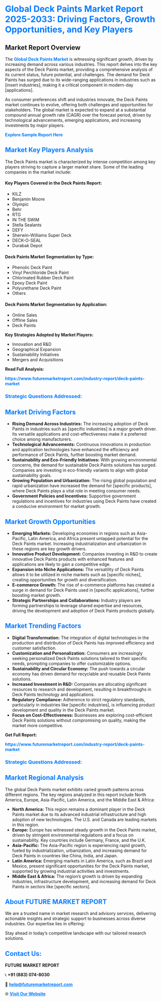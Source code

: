 <h1 style="color: #007BFF;">Global Deck Paints Market Report 2025-2033: Driving Factors, Growth Opportunities, and Key Players</h1>

<section id="overview">
<h2>Market Report Overview</h2>
<p>The <a href="https://www.futuremarketreport.com/industry-report/deck-paints-market" style="color: #007BFF; text-decoration: none;"><strong>Global Deck Paints Market</strong></a> is witnessing significant growth, driven by increasing demand across various industries. This report delves into the key aspects of the Deck Paints market, providing a comprehensive analysis of its current status, future potential, and challenges. The demand for Deck Paints has surged due to its wide-ranging applications in industries such as [insert industries], making it a critical component in modern-day [applications].</p>
<p>As consumer preferences shift and industries innovate, the Deck Paints market continues to evolve, offering both challenges and opportunities for stakeholders. The global market is expected to expand at a substantial compound annual growth rate (CAGR) over the forecast period, driven by technological advancements, emerging applications, and increasing investments by major players.</p>
</section>

<section id="overview">
<p><a href="https://www.futuremarketreport.com/request-sample/reportId=111336" style="color: #007BFF; text-decoration: none;"><strong>Explore Sample Report Here</strong></a></p>
</section>

<section id="key-players">
<h2 style="color: #007BFF;">Market Key Players Analysis</h2>
<p>The Deck Paints market is characterized by intense competition among key players striving to capture a larger market share. Some of the leading companies in the market include:</p>
<h4>Key Players Covered in the Deck Paints Report:</h4>
<ul><li>KILZ</li><li>Benjamin Moore</li><li>Olympic</li><li>Behr</li><li>RTG</li><li>IN THE SWIM</li><li>Stella Sealants</li><li>DEFY</li><li>Sherwin-Williams Super Deck</li><li>DECK-O-SEAL</li><li>Durabak Depot</li></ul>
<h4>Deck Paints Market Segmentation by Type:</h4>
<ul><li>Phenolic Deck Paint</li><li>Vinyl Perchloride Deck Paint</li><li>Chlorinated Rubber Deck Paint</li><li>Epoxy Deck Paint</li><li>Polyurethane Deck Paint</li><li>Others</li></ul>

<h4>Deck Paints Market Segmentation by Application:</h4>
<ul><li>Online Sales</li><li>Offline Sales</li><li>Deck Paints</li></ul>
<p><strong>Key Strategies Adopted by Market Players:</strong></p>
<ul>
<li>Innovation and R&D</li>
<li>Geographical Expansion</li>
<li>Sustainability Initiatives</li>
<li>Mergers and Acquisitions</li>
</ul>
</section>

<section>
<p><strong>Read Full Analysis: </strong></p><a href="https://www.futuremarketreport.com/industry-report/deck-paints-market" style="color: #007BFF; text-decoration: none;"><strong>https://www.futuremarketreport.com/industry-report/deck-paints-market</strong></a>
<h3 style="color: #007BFF;">Strategic Questions Addressed:</h3>
</section>

<section id="driving-factors">
<h2 style="color: #007BFF;">Market Driving Factors</h2>
<ul>
<li><strong>Rising Demand Across Industries:</strong> The increasing adoption of Deck Paints in industries such as [specific industries] is a major growth driver. Its versatile applications and cost-effectiveness make it a preferred choice among manufacturers.</li>
<li><strong>Technological Advancements:</strong> Continuous innovations in production and application technologies have enhanced the efficiency and performance of Deck Paints, further boosting market demand.</li>
<li><strong>Sustainability and Eco-Friendly Initiatives:</strong> With growing environmental concerns, the demand for sustainable Deck Paints solutions has surged. Companies are investing in eco-friendly variants to align with global sustainability goals.</li>
<li><strong>Growing Population and Urbanization:</strong> The rising global population and rapid urbanization have increased the demand for [specific products], where Deck Paints plays a vital role in meeting consumer needs.</li>
<li><strong>Government Policies and Incentives:</strong> Supportive government regulations and incentives for industries using Deck Paints have created a conducive environment for market growth.</li>
</ul>
</section>

<section id="growth-opportunities">
<h2 style="color: #007BFF;">Market Growth Opportunities</h2>
<ul>
<li><strong>Emerging Markets:</strong> Developing economies in regions such as Asia-Pacific, Latin America, and Africa present untapped potential for the Deck Paints market. Increasing industrialization and urbanization in these regions are key growth drivers.</li>
<li><strong>Innovative Product Development:</strong> Companies investing in R&D to create innovative Deck Paints products with enhanced features and applications are likely to gain a competitive edge.</li>
<li><strong>Expansion into Niche Applications:</strong> The versatility of Deck Paints allows it to be utilized in niche markets such as [specific niches], creating opportunities for growth and diversification.</li>
<li><strong>E-commerce Growth:</strong> The rise of e-commerce platforms has created a surge in demand for Deck Paints used in [specific applications], further boosting market growth.</li>
<li><strong>Strategic Partnerships and Collaborations:</strong> Industry players are forming partnerships to leverage shared expertise and resources, driving the development and adoption of Deck Paints products globally.</li>
</ul>
</section>

<section id="trending-factors">
<h2 style="color: #007BFF;">Market Trending Factors</h2>
<ul>
<li><strong>Digital Transformation:</strong> The integration of digital technologies in the production and distribution of Deck Paints has improved efficiency and customer satisfaction.</li>
<li><strong>Customization and Personalization:</strong> Consumers are increasingly seeking personalized Deck Paints solutions tailored to their specific needs, prompting companies to offer customizable options.</li>
<li><strong>Sustainability and Circular Economy:</strong> The push towards a circular economy has driven demand for recyclable and reusable Deck Paints solutions.</li>
<li><strong>Increased Investment in R&D:</strong> Companies are allocating significant resources to research and development, resulting in breakthroughs in Deck Paints technology and applications.</li>
<li><strong>Regulatory Compliance:</strong> Adherence to strict regulatory standards, particularly in industries like [specific industries], is influencing product development and quality in the Deck Paints market.</li>
<li><strong>Focus on Cost-Effectiveness:</strong> Businesses are exploring cost-efficient Deck Paints solutions without compromising on quality, making the market more competitive.</li>
</ul>
</section>

<section>
<p><strong>Get Full Report: </strong></p><a href="https://www.futuremarketreport.com/industry-report/deck-paints-market" style="color: #007BFF; text-decoration: none;"><strong>https://www.futuremarketreport.com/industry-report/deck-paints-market</strong></a>
<h3 style="color: #007BFF;">Strategic Questions Addressed:</h3>
</section>


<section id="regional-analysis">
<h2 style="color: #007BFF;">Market Regional Analysis</h2>
<p>The global Deck Paints market exhibits varied growth patterns across different regions. The key regions analyzed in this report include North America, Europe, Asia-Pacific, Latin America, and the Middle East & Africa:</p>
<ul>
<li><strong>North America:</strong> This region remains a dominant player in the Deck Paints market due to its advanced industrial infrastructure and high adoption of new technologies. The U.S. and Canada are leading markets in this region.</li>
<li><strong>Europe:</strong> Europe has witnessed steady growth in the Deck Paints market, driven by stringent environmental regulations and a focus on sustainability. Key countries include Germany, France, and the U.K.</li>
<li><strong>Asia-Pacific:</strong> The Asia-Pacific region is experiencing rapid growth, fueled by industrialization, urbanization, and increasing demand for Deck Paints in countries like China, India, and Japan.</li>
<li><strong>Latin America:</strong> Emerging markets in Latin America, such as Brazil and Mexico, present significant opportunities for the Deck Paints market, supported by growing industrial activities and investments.</li>
<li><strong>Middle East & Africa:</strong> The region’s growth is driven by expanding industries, infrastructure development, and increasing demand for Deck Paints in sectors like [specific sectors].</li>
</ul>
</section>

<footer>
<h2 style="color: #007BFF;">About FUTURE MARKET REPORT</h2>
<p>We are a trusted name in market research and advisory services, delivering actionable insights and strategic support to businesses across diverse industries. Our expertise lies in offering:</p>

<p>Stay ahead in today’s competitive landscape with our tailored research solutions.</p>

<h2 style="color: #007BFF;">Contact Us:</h2>
<p><strong>FUTURE MARKET REPORT</strong></p>
<p>📞 <strong>+91 (883) 074-8030</strong></p>
<p>📧 <strong><a href="mailto:help@futuremarketreport.com" style="color: #007BFF;">help@futuremarketreport.com</a></strong></p>
<p>🌐 <strong><a href="https://www.futuremarketreport.com/" style="color: #007BFF;">Visit Our Website</a></strong></p>
</footer>
